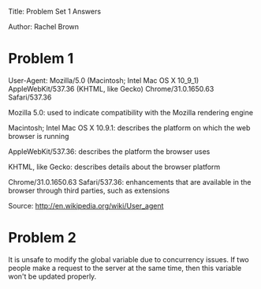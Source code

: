 Title: Problem Set 1 Answers

Author: Rachel Brown

Problem 1
===

User-Agent: Mozilla/5.0 (Macintosh; Intel Mac OS X 10_9_1) AppleWebKit/537.36 (KHTML, like Gecko) Chrome/31.0.1650.63 Safari/537.36

Mozilla 5.0: used to indicate compatibility with the Mozilla rendering engine

Macintosh; Intel Mac OS X 10.9.1: describes the platform on which the web browser is running

AppleWebKit/537.36: describes the platform the browser uses

KHTML, like Gecko: describes details about the browser platform

Chrome/31.0.1650.63 Safari/537.36: enhancements that are available in the browser through third parties, such as extensions

Source: http://en.wikipedia.org/wiki/User_agent

Problem 2
===

It is unsafe to modify the global variable due to concurrency issues. If two people make a request to the server at the same time, then this variable won't be updated properly.